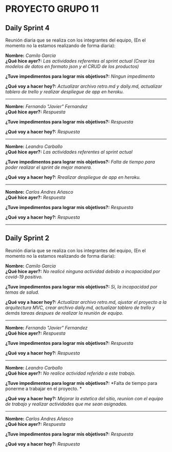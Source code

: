# PROYECTO GRUPO 11

## Daily Sprint 4
Reunión diaria que se realiza con los integrantes del equipo, (En el momento no la estamos realizando de forma diaria):&nbsp; 

**Nombre:** *Camilo Garcia*&nbsp;  
**¿Qué hice ayer?:**
*Las actividades referentes al sprint actual (Crear los modelos de datos en formato json y el CRUD de los productos)*&nbsp; 

**¿Tuve impedimentos para lograr mis objetivos?:**
*Ningun impedimento*&nbsp; 

**¿Qué voy a hacer hoy?:**
*Actualizar archivo retro.md y daily.md, actualizar tablero de trello y realizar despliegue de app en heroku.*&nbsp; 

---

**Nombre:** *Fernando "Javier" Fernandez*&nbsp;  
**¿Qué hice ayer?:**
*Respuesta*&nbsp; 

**¿Tuve impedimentos para lograr mis objetivos?:**
*Respuesta*&nbsp; 

**¿Qué voy a hacer hoy?:**
*Respuesta*&nbsp; 

---

**Nombre:** *Leandro Carballo*&nbsp;  
**¿Qué hice ayer?:**
*Las actividades referentes al sprint actual*&nbsp; 

**¿Tuve impedimentos para lograr mis objetivos?:**
*Falta de tiempo para poder realizar el sprint de mejor manera.*&nbsp; 

**¿Qué voy a hacer hoy?:**
*Rrealizar despliegue de app en heroku.*&nbsp; 

---

**Nombre:** *Carlos Andres Añasco*&nbsp;  
**¿Qué hice ayer?:**
*Respuesta*&nbsp; 

**¿Tuve impedimentos para lograr mis objetivos?:**
*Respuesta*&nbsp; 

**¿Qué voy a hacer hoy?:**
*Respuesta*&nbsp; 

---

## Daily Sprint 2
Reunión diaria que se realiza con los integrantes del equipo, (En el momento no la estamos realizando de forma diaria):&nbsp; 

**Nombre:** *Camilo Garcia*&nbsp;  
**¿Qué hice ayer?:**
*No realicé ninguna actividad debido a incapacidad por covid-19 positivo.*&nbsp; 

**¿Tuve impedimentos para lograr mis objetivos?:**
*Si, la incapacidad por temas de salud.*&nbsp; 

**¿Qué voy a hacer hoy?:**
*Actualizar archivo retro.md, ajustar el proyecto a la arquitectura MVC, crear archivo daily.md, actualizar tablero de trello y demás tareas despues de realizar la reunión de equipo.*&nbsp; 

---

**Nombre:** *Fernando "Javier" Fernandez*&nbsp;  
**¿Qué hice ayer?:**
*Respuesta*&nbsp; 

**¿Tuve impedimentos para lograr mis objetivos?:**
*Respuesta*&nbsp; 

**¿Qué voy a hacer hoy?:**
*Respuesta*&nbsp; 

---

**Nombre:** *Leandro Carballo*&nbsp;  
**¿Qué hice ayer?:**
*No realice actividad referida a este trabajo.*&nbsp; 

**¿Tuve impedimentos para lograr mis objetivos?:**
*Falta de tiempo para ponerme a trabajar en el proyecto. *&nbsp; 

**¿Qué voy a hacer hoy?:**
*Mejorar la estetica del sitio, reunion con el equipo de trabajo y realizar actividades que me sean asignadas.*&nbsp; 

---

**Nombre:** *Carlos Andres Añasco*&nbsp;  
**¿Qué hice ayer?:**
*Respuesta*&nbsp; 

**¿Tuve impedimentos para lograr mis objetivos?:**
*Respuesta*&nbsp; 

**¿Qué voy a hacer hoy?:**
*Respuesta*&nbsp; 

